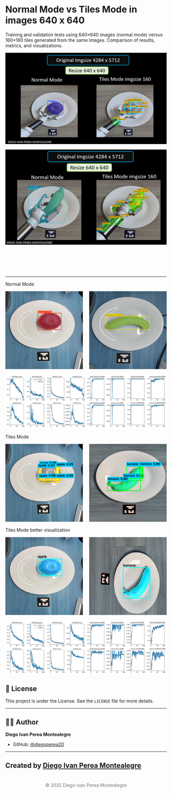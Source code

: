 # Normal Mode vs Tiles Mode in images 640 x 640

Training and validation tests using 640×640 images (normal mode) versus 160×160 tiles generated from the same images. Comparison of results, metrics, and visualizations.

<p align="center">
  <img src="README-images/appleComparative.png" alt="comparativeApple">
</p>

<p align="center">
  <img src="README-images/bananaComparative.png" alt="comparativeBanana">
</p>

<br>
<br>
<br>
<br>

-----

Normal Mode


<div style="display: flex; justify-content: space-between;">
  <div style="width: 48%;">
    <img src="README-images/NormalModeapple.png" alt="apple" style="width: 100%;">
  </div>
  <div style="width: 48%;">
    <img src="README-images/NormalModebanana.png" alt="banana" style="width: 100%;">
  </div>
</div>

<p align="center">
  <img src="NormalMode/results.png" alt="resultsNormalMode">
</p>

Tiles Mode 


<div style="display: flex; justify-content: space-between;">
  <div style="width: 48%;">
    <img src="README-images/TileModeapple.png" alt="apple" style="width: 100%;">
  </div>
  <div style="width: 48%;">
    <img src="README-images/TileModebanana.png" alt="banana" style="width: 100%;">
  </div>
</div>

Tiles Mode better visualization

<div style="display: flex; justify-content: space-between;">
  <div style="width: 48%;">
    <img src="README-images/TileModeBetterVisualizationapple.png" alt="apple" style="width: 100%;">
  </div>
  <div style="width: 48%;">
    <img src="README-images/TileModeBetterVisualizationbanana.png" alt="banana" style="width: 100%;">
  </div>
</div>
</p>


<p align="center">
  <img src="TileMode/results.png" alt="resultsTileMode">
</p>


## 📄 License

This project is under the  License. See the `LICENSE` file for more details.



---

## 👨‍💻 Author

**Diego Ivan Perea Montealegre**

- GitHub: [@diegoperea20](https://github.com/diegoperea20)

----

Created by [Diego Ivan Perea Montealegre](https://github.com/diegoperea20)
---

<footer style="text-align:center; color:#777; margin-top:40px;">
© 2025 Diego Ivan Perea Montealegre
</footer>
